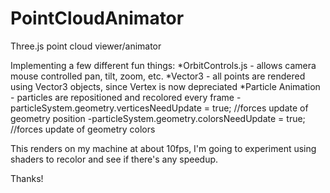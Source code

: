 PointCloudAnimator
==================

Three.js point cloud viewer/animator

Implementing a few different fun things:
  *OrbitControls.js - allows camera mouse controlled pan, tilt, zoom, etc. 
  *Vector3 - all points are rendered using Vector3 objects, since Vertex is now depreciated
  *Particle Animation - particles are repositioned and recolored every frame 
      -particleSystem.geometry.verticesNeedUpdate = true;	//forces update of geometry position
    	-particleSystem.geometry.colorsNeedUpdate = true;	  //forces update of geometry colors
      
This renders on my machine at about 10fps, I'm going to experiment using shaders to recolor and see if there's 
any speedup. 

Thanks!

